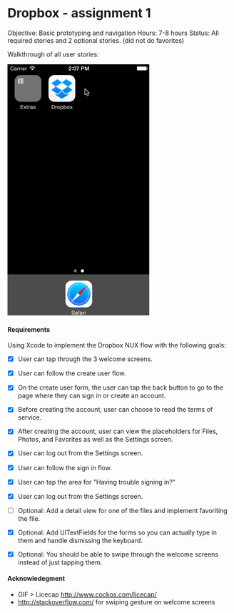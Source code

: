 Dropbox - assignment 1
======================

Objective: Basic prototyping and navigation
Hours: 7-8 hours
Status: All required stories and 2 optional stories. (did not do favorites)

Walkthrough of all user stories:

![Video Walkthrough](DropBoxWalkthrough.gif)


#### Requirements
Using Xcode to implement the Dropbox NUX flow with the following goals:

* [x] User can tap through the 3 welcome screens.
* [x] User can follow the create user flow.
* [x] On the create user form, the user can tap the back button to go to the page where they can sign in or create an account.
* [x] Before creating the account, user can choose to read the terms of service.
* [x] After creating the account, user can view the placeholders for Files, Photos, and Favorites as well as the Settings screen.
* [x] User can log out from the Settings screen.
* [x] User can follow the sign in flow.
* [x] User can tap the area for "Having trouble signing in?"
* [x] User can log out from the Settings screen.

* [ ] Optional: Add a detail view for one of the files and implement favoriting the file.
* [x] Optional: Add UITextFields for the forms so you can actually type in them and handle dismissing the keyboard.
* [x] Optional: You should be able to swipe through the welcome screens instead of just tapping them.

#### Acknowledegment
- GIF > Licecap http://www.cockos.com/licecap/
- http://stackoverflow.com/ for swiping gesture on welcome screens
